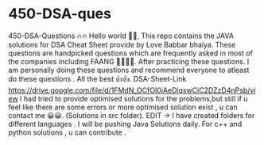 # 450-DSA-ques

450-DSA-Questions 🔥🔥
Hello world 👋👋, This repo contains the JAVA solutions for DSA Cheat Sheet provide by Love Babbar bhaiya. These questions are handpicked questions which are frequently asked in most of the companies including FAANG 👩‍💻👨‍💻. After practicing these questions. I am personally doing these questions and recommend everyone to atleast do these questions . All the best 👍👍.
DSA-Sheet-Link https://drive.google.com/file/d/1FMdN_OCfOI0iAeDlqswCiC2DZzD4nPsb/view
I had tried to provide optimised solutions for the problems,but still if u feel like there are some errors or more optimised solution exist , u can contact me 😀😀. (Solutions in src folder).
EDIT -> I have created folders for different languages . I will be pushing Java Solutions daily. For c++ and python solutions , u can contribute .
